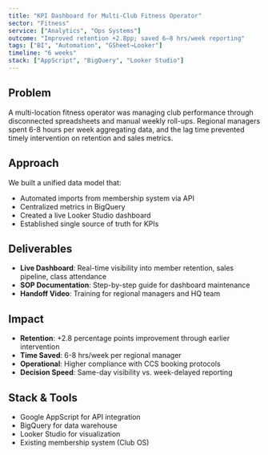 ```yaml
---
title: "KPI Dashboard for Multi-Club Fitness Operator"
sector: "Fitness"
service: ["Analytics", "Ops Systems"]
outcome: "Improved retention +2.8pp; saved 6–8 hrs/week reporting"
tags: ["BI", "Automation", "GSheet→Looker"]
timeline: "6 weeks"
stack: ["AppScript", "BigQuery", "Looker Studio"]
---
```


## Problem

A multi-location fitness operator was managing club performance through disconnected spreadsheets and manual weekly roll-ups. Regional managers spent 6-8 hours per week aggregating data, and the lag time prevented timely intervention on retention and sales metrics.

## Approach

We built a unified data model that:

- Automated imports from membership system via API
- Centralized metrics in BigQuery
- Created a live Looker Studio dashboard
- Established single source of truth for KPIs

## Deliverables

- **Live Dashboard**: Real-time visibility into member retention, sales pipeline, class attendance
- **SOP Documentation**: Step-by-step guide for dashboard maintenance
- **Handoff Video**: Training for regional managers and HQ team

## Impact

- **Retention**: +2.8 percentage points improvement through earlier intervention
- **Time Saved**: 6-8 hrs/week per regional manager
- **Operational**: Higher compliance with CCS booking protocols
- **Decision Speed**: Same-day visibility vs. week-delayed reporting

## Stack & Tools

- Google AppScript for API integration
- BigQuery for data warehouse
- Looker Studio for visualization
- Existing membership system (Club OS)

